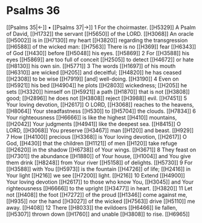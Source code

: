 # Psalms 36
[[Psalms 35|←]] • [[Psalms 37|→]]
1 For the choirmaster. [[H5329]] A Psalm of David, [[H1732]] the servant [[H5650]] of the LORD. [[H3068]] An oracle [[H5002]] is in [[H7130]] my heart [[H3820]] regarding the transgression [[H6588]] of the wicked man: [[H7563]] There is no [[H369]] fear [[H6343]] of God [[H430]] before [[H5048]] his eyes. [[H5869]] 
2 For [[H3588]] his eyes [[H5869]] are too full of conceit [[H2505]] to detect [[H4672]] or hate [[H8130]] his own sin. [[H5771]] 
3 The words [[H1697]] of his mouth [[H6310]] are wicked [[H205]] and deceitful; [[H4820]] he has ceased [[H2308]] to be wise [[H7919]] [and] well-doing. [[H3190]] 
4 Even on [[H5921]] his bed [[H4904]] he plots [[H2803]] wickedness; [[H205]] he sets [[H3320]] himself on [[H5921]] a path [[H1870]] that is not [[H3808]] good; [[H2896]] he does not [[H3808]] reject [[H3988]] evil. [[H7451]] 
5 Your loving devotion, [[H2617]] O LORD, [[H3068]] reaches to the heavens, [[H8064]] Your steadfastness [[H530]] to [[H5704]] the clouds. [[H7834]] 
6 Your righteousness [[H6666]] is like the highest [[H410]] mountains, [[H2042]] Your judgments [[H4941]] like the deepest sea. [[H8415]] O LORD, [[H3068]] You preserve [[H3467]] man [[H120]] and beast. [[H929]] 
7 How [[H4100]] precious [[H3368]] is Your loving devotion, [[H2617]] O God, [[H430]] that the children [[H1121]] of men [[H120]] take refuge [[H2620]] in the shadow [[H6738]] of Your wings. [[H3671]] 
8 They feast on [[H7301]] the abundance [[H1880]] of Your house, [[H1004]] and You give them drink [[H8248]] from Your river [[H5158]] of delights. [[H5730]] 
9 For [[H3588]] with You [[H5973]] is the fountain [[H4726]] of life; [[H2416]] in Your light [[H216]] we see [[H7200]] light. [[H216]] 
10 Extend [[H4900]] Your loving devotion [[H2617]] to those who know You, [[H3045]] and Your righteousness [[H6666]] to the upright [[H3477]] in heart. [[H3820]] 
11 Let not [[H408]] the foot [[H7272]] of the proud [[H1346]] come against me, [[H935]] nor the hand [[H3027]] of the wicked [[H7563]] drive [[H5110]] me away. [[H408]] 
12 There [[H8033]] the evildoers [[H6466]] lie fallen, [[H5307]] thrown down [[H1760]] and unable [[H3808]] to rise. [[H6965]] 
